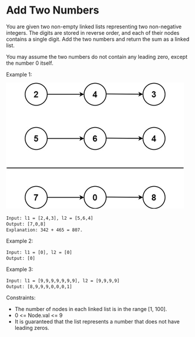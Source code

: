 # Add Two Numbers

You are given two non-empty linked lists representing two non-negative integers. 
The digits are stored in reverse order, and each of their nodes contains a single digit. 
Add the two numbers and return the sum as a linked list.

You may assume the two numbers do not contain any leading zero, except the number 0 itself.



Example 1:

![img.png](img.png)
```
Input: l1 = [2,4,3], l2 = [5,6,4]
Output: [7,0,8]
Explanation: 342 + 465 = 807.
```
Example 2:
```
Input: l1 = [0], l2 = [0]
Output: [0]
```
Example 3:
```
Input: l1 = [9,9,9,9,9,9,9], l2 = [9,9,9,9]
Output: [8,9,9,9,0,0,0,1]
```

Constraints:

- The number of nodes in each linked list is in the range [1, 100].
- 0 <= Node.val <= 9
- It is guaranteed that the list represents a number that does not have leading zeros.